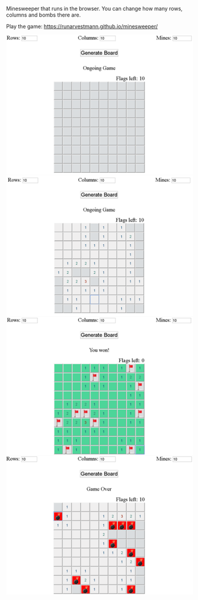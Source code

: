 Minesweeper that runs in the browser.
You can change how many rows, columns and bombs there are.

Play the game: https://runarvestmann.github.io/minesweeper/


![Start Screenshot](screenshots/10x10start.PNG)
![Ongoing Game Screenshot](screenshots/10x10.PNG)
![Victory Screenshot](screenshots/10x10win.PNG)
![Game Lost Screenshot](screenshots/10x10lose.PNG)
